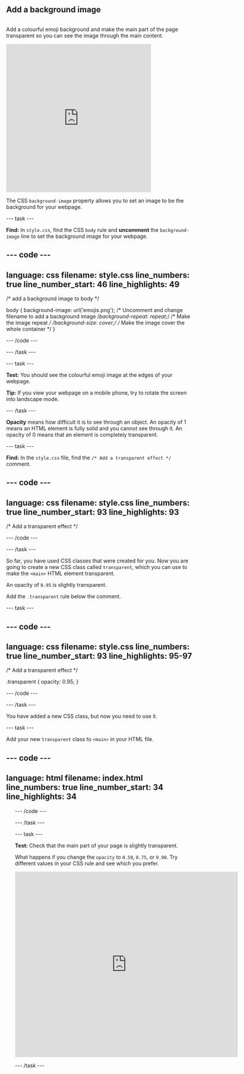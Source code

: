 ## Add a background image

<div style="display: flex; flex-wrap: wrap">
<div style="flex-basis: 200px; flex-grow: 1; margin-right: 15px;">

Add a colourful emoji background and make the main part of the page transparent so you can see the image through the main content. 

</div>
<div>
<iframe src="https://trinket.io/embed/html/dace865226?outputOnly=true" width="390" height="400" frameborder="0" marginwidth="0" marginheight="0" allowfullscreen></iframe>
</div>
</div>

The CSS `background-image` property allows you to set an image to be the background for your webpage. 

--- task ---

**Find:** In `style.css`, find the CSS `body` rule and **uncomment** the `background-image` line to set the background image for your webpage. 

--- code ---
---
language: css
filename: style.css
line_numbers: true
line_number_start: 46
line_highlights: 49
---
/* add a background image to body */

body {
  background-image: url('emojis.png'); /* Uncomment and change filename to add a background image
  /*background-repeat: repeat;*/ /* Make the image repeat */
  /*background-size: cover;*/ /* Make the image cover the whole container */
}

--- /code ---

--- /task ---

--- task ---

**Test:** You should see the colourful emoji image at the edges of your webpage. 

**Tip:** If you view your webpage on a mobile phone, try to rotate the screen into landscape mode. 

--- /task ---

**Opacity** means how difficult it is to see through an object. An opacity of 1 means an HTML element is fully solid and you cannot see through it. An opacity of 0 means that an element is completely transparent. 

--- task ---

**Find:** In the `style.css` file, find the `/* Add a transparent effect */` comment. 

--- code ---
---
language: css
filename: style.css
line_numbers: true
line_number_start: 93
line_highlights: 93
---

/* Add a transparent effect */
 

--- /code ---

--- /task ---

So far, you have used CSS classes that were created for you. Now you are going to create a new CSS class called `transparent`, which you can use to make the `<main>` HTML element transparent. 

An opacity of `0.95` is slightly transparent. 

Add the `.transparent` rule below the comment.

--- task ---

--- code ---
---
language: css
filename: style.css
line_numbers: true
line_number_start: 93
line_highlights: 95-97
---

/* Add a transparent effect */
 
.transparent {
 opacity: 0.95;
}

--- /code ---

--- /task ---

You have added a new CSS class, but now you need to use it.

--- task ---

Add your new `transparent` class to `<main>` in your HTML file.

--- code ---
---
language: html
filename: index.html
line_numbers: true
line_number_start: 34
line_highlights: 34
---

<main class="transparent">
  <section class="wrap">    
    <ol class="wide">

--- /code ---

--- /task ---

--- task ---

**Test:** Check that the main part of your page is slightly transparent. 

What happens if you change the `opacity` to `0.50`, `0.75`, or `0.90`. Try different values in your CSS rule and see which you prefer. 

<div>
<iframe src="https://trinket.io/embed/html/dace865226?outputOnly=true" width="600" height="500" frameborder="0" marginwidth="0" marginheight="0" allowfullscreen></iframe>
</div>

--- /task ---
